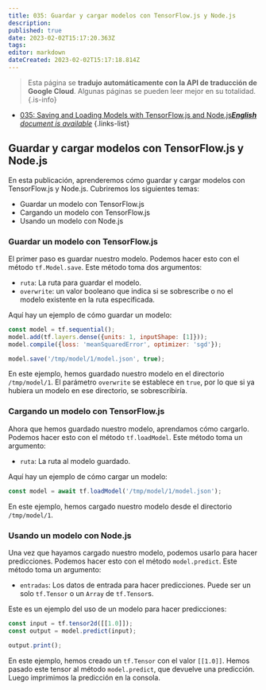 ```yaml
---
title: 035: Guardar y cargar modelos con TensorFlow.js y Node.js
description: 
published: true
date: 2023-02-02T15:17:20.363Z
tags: 
editor: markdown
dateCreated: 2023-02-02T15:17:18.814Z
---
```


> Esta página se **tradujo automáticamente con la API de traducción de Google Cloud**.
Algunas páginas se pueden leer mejor en su totalidad.{.is-info}



- [035: Saving and Loading Models with TensorFlow.js and Node.js***English** document is available*](/en/Knowledge-base/TensorFlow-js/Learning/035-saving-and-loading-models-with-tensorflow-js-and-node-js)
{.links-list}


## Guardar y cargar modelos con TensorFlow.js y Node.js

En esta publicación, aprenderemos cómo guardar y cargar modelos con TensorFlow.js y Node.js. Cubriremos los siguientes temas:

- Guardar un modelo con TensorFlow.js
- Cargando un modelo con TensorFlow.js
- Usando un modelo con Node.js

### Guardar un modelo con TensorFlow.js

El primer paso es guardar nuestro modelo. Podemos hacer esto con el método `tf.Model.save`. Este método toma dos argumentos:

- `ruta`: La ruta para guardar el modelo.
- `overwrite`: un valor booleano que indica si se sobrescribe o no el modelo existente en la ruta especificada.

Aquí hay un ejemplo de cómo guardar un modelo:

```javascript
const model = tf.sequential();
model.add(tf.layers.dense({units: 1, inputShape: [1]}));
model.compile({loss: 'meanSquaredError', optimizer: 'sgd'});

model.save('/tmp/model/1/model.json', true);
```

En este ejemplo, hemos guardado nuestro modelo en el directorio `/tmp/model/1`. El parámetro `overwrite` se establece en `true`, por lo que si ya hubiera un modelo en ese directorio, se sobrescribiría.

### Cargando un modelo con TensorFlow.js

Ahora que hemos guardado nuestro modelo, aprendamos cómo cargarlo. Podemos hacer esto con el método `tf.loadModel`. Este método toma un argumento:

- `ruta`: La ruta al modelo guardado.

Aquí hay un ejemplo de cómo cargar un modelo:

```javascript
const model = await tf.loadModel('/tmp/model/1/model.json');
```

En este ejemplo, hemos cargado nuestro modelo desde el directorio `/tmp/model/1`.

### Usando un modelo con Node.js

Una vez que hayamos cargado nuestro modelo, podemos usarlo para hacer predicciones. Podemos hacer esto con el método `model.predict`. Este método toma un argumento:

- `entradas`: Los datos de entrada para hacer predicciones. Puede ser un solo `tf.Tensor` o un `Array` de `tf.Tensor`s.

Este es un ejemplo del uso de un modelo para hacer predicciones:

```javascript
const input = tf.tensor2d([[1.0]]);
const output = model.predict(input);

output.print();
```

En este ejemplo, hemos creado un `tf.Tensor` con el valor `[[1.0]]`. Hemos pasado este tensor al método `model.predict`, que devuelve una predicción. Luego imprimimos la predicción en la consola.
